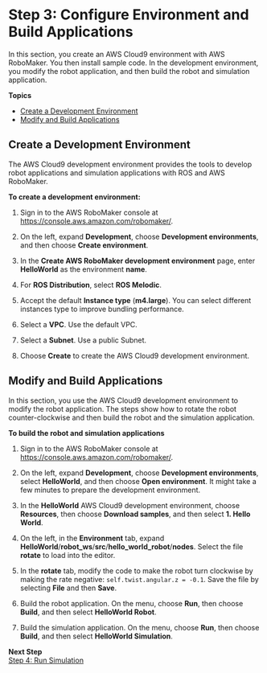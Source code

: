 # Step 3: Configure Environment and Build Applications<a name="gs-build"></a>

In this section, you create an AWS Cloud9 environment with AWS RoboMaker\. You then install sample code\. In the development environment, you modify the robot application, and then build the robot and simulation application\. 

**Topics**
+ [Create a Development Environment](#gs-build-createide)
+ [Modify and Build Applications](#gs-build-apps)

## Create a Development Environment<a name="gs-build-createide"></a>

The AWS Cloud9 development environment provides the tools to develop robot applications and simulation applications with ROS and AWS RoboMaker\.

**To create a development environment:**

1. Sign in to the AWS RoboMaker console at [https://console\.aws\.amazon\.com/robomaker/](https://console.aws.amazon.com/robomaker/)\. 

1. On the left, expand **Development**, choose **Development environments**, and then choose **Create environment**\. 

1. In the **Create AWS RoboMaker development environment** page, enter **HelloWorld** as the environment **name**\. 

1. For **ROS Distribution**, select **ROS Melodic**\.

1. Accept the default **Instance type** \(**m4\.large**\)\. You can select different instances type to improve bundling performance\.

1. Select a **VPC**\. Use the default VPC\.

1. Select a **Subnet**\. Use a public Subnet\.

1. Choose **Create** to create the AWS Cloud9 development environment\.

## Modify and Build Applications<a name="gs-build-apps"></a>

In this section, you use the AWS Cloud9 development environment to modify the robot application\. The steps show how to rotate the robot counter\-clockwise and then build the robot and the simulation application\. 

**To build the robot and simulation applications**

1. Sign in to the AWS RoboMaker console at [https://console\.aws\.amazon\.com/robomaker/](https://console.aws.amazon.com/robomaker/)\. 

1. On the left, expand **Development**, choose **Development environments**, select **HelloWorld**, and then choose **Open environment**\. It might take a few minutes to prepare the development environment\. 

1. In the **HelloWorld** AWS Cloud9 development environment, choose **Resources**, then choose **Download samples**, and then select **1\. Hello World**\.

1. On the left, in the **Environment** tab, expand **HelloWorld**/**robot\_ws**/**src**/**hello\_world\_robot**/**nodes**\. Select the file **rotate** to load into the editor\.

1. In the **rotate** tab, modify the code to make the robot turn clockwise by making the rate negative: `self.twist.angular.z = -0.1`\. Save the file by selecting **File** and then **Save**\. 

1. Build the robot application\. On the menu, choose **Run**, then choose **Build**, and then select **HelloWorld Robot**\. 

1. Build the simulation application\. On the menu, choose **Run**, then choose **Build**, and then select **HelloWorld Simulation**\. 

**Next Step**  
[Step 4: Run Simulation](gs-simulation.md)
